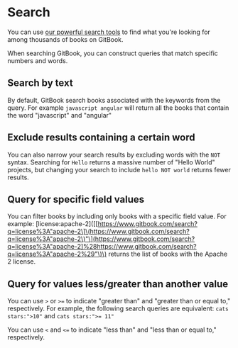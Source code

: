 # Search

You can use [our powerful search tools](https://www.gitbook.com/search) to find what you're looking for among thousands of books on GitBook.

When searching GitBook, you can construct queries that match specific numbers and words.

## Search by text

By default, GitBook search books associated with the keywords from the query. For example `javascript angular` will return all the books that contain the word "javascript" and "angular"

## Exclude results containing a certain word

You can also narrow your search results by excluding words with the `NOT` syntax. Searching for `Hello` returns a massive number of "Hello World" projects, but changing your search to include `hello NOT world` returns fewer results.

## Query for specific field values

You can filter books by including only books with a specific field value. For example: \[license:apache-2\]\(\[[https://www.gitbook.com/search?q=license%3A"apache-2\]\(https://www.gitbook.com/search?q=license%3A"apache-2\)"\](https://www.gitbook.com/search?q=license%3A"apache-2]%28https://www.gitbook.com/search?q=license%3A"apache-2%29"\)\) returns the list of books with the Apache 2 license.

## Query for values less/greater than another value

You can use `>` or `>=` to indicate "greater than" and "greater than or equal to," respectively. For example, the following search queries are equivalent: `cats stars:">10"` and `cats stars:">= 11"`

You can use `<` and `<=` to indicate "less than" and "less than or equal to," respectively.

